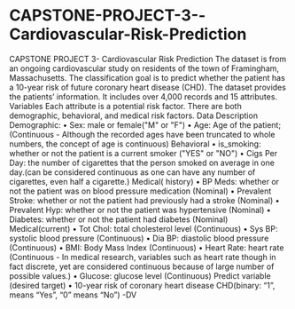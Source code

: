 # CAPSTONE-PROJECT-3--Cardiovascular-Risk-Prediction
CAPSTONE PROJECT 3- Cardiovascular Risk Prediction The dataset is from an ongoing cardiovascular study on residents of the town of Framingham, Massachusetts. The classification goal is to predict whether the patient has a 10-year risk of future coronary heart disease (CHD). The dataset provides the patients’ information. It includes over 4,000 records and 15 attributes. Variables Each attribute is a potential risk factor. There are both demographic, behavioral, and medical risk factors.  Data Description Demographic:  • Sex: male or female("M" or "F")  • Age: Age of the patient;(Continuous - Although the recorded ages have been truncated to whole numbers, the concept of age is continuous) Behavioral  • is_smoking: whether or not the patient is a current smoker ("YES" or "NO")  • Cigs Per Day: the number of cigarettes that the person smoked on average in one day.(can be considered continuous as one can have any number of cigarettes, even half a cigarette.)  Medical( history)  • BP Meds: whether or not the patient was on blood pressure medication (Nominal)  • Prevalent Stroke: whether or not the patient had previously had a stroke (Nominal)  • Prevalent Hyp: whether or not the patient was hypertensive (Nominal)  • Diabetes: whether or not the patient had diabetes (Nominal) Medical(current)  • Tot Chol: total cholesterol level (Continuous)  • Sys BP: systolic blood pressure (Continuous)  • Dia BP: diastolic blood pressure (Continuous)  • BMI: Body Mass Index (Continuous)  • Heart Rate: heart rate (Continuous - In medical research, variables such as heart rate though in fact discrete, yet are considered continuous because of large number of possible values.)  • Glucose: glucose level (Continuous) Predict variable (desired target)  • 10-year risk of coronary heart disease CHD(binary: “1”, means “Yes”, “0” means “No”) -DV
